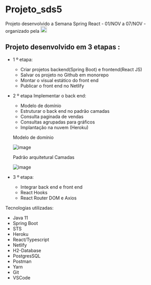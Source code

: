 # Projeto_sds5

Projeto desenvolvido a Semana Spring React - 01/NOV a 07/NOV - organizado pela
<a href="https://devsuperior.com.br/"><img height="20" src="https://devsuperior.com.br/_next/static/images/complete_logo-b49596a32b06eba677b5b122390a1099.svg" /></a>

## Projeto desenvolvido em 3 etapas :

  - 1 º etapa: 
     <ul>
      <li>Criar projetos backend(Spring Boot) e frontend(React JS)</li>
      <li>Salvar os projeto no Github em monorepo</li>
      <li>Montar o visual estático do front end</li>
      <li>Publicar o front end no Netlify</li>
     </ul>
     
   - 2 º etapa Implementar o back end: 
     <ul>
      <li>Modelo de domínio</li>
      <li>Estruturar o back end no padrão camadas</li>
      <li>Consulta paginada de vendas</li>
      <li>Consultas agrupadas para gráficos</li>
      <li>Implantação na nuvem (Heroku)</li>
     </ul>
     
     Modelo de domínio
     
     ![image](https://user-images.githubusercontent.com/49655819/143770358-b37094e4-eed7-4408-b756-56a37432479d.png)

     Padrão arquitetural Camadas
     
     ![image](https://user-images.githubusercontent.com/49655819/143770395-23e02c14-74de-429d-a987-d0c94324f9cb.png)

     
   - 3 º etapa: 
     <ul>
      <li>Integrar back end e front end</li>
      <li>React Hooks</li>
      <li>React Router DOM e Axios</li>
     </ul>
     
     
     
   Tecnologias utilizadas:
   
   - Java 11
   - Spring Boot
   - STS
   - Heroku
   - React/Typescript
   - Netlify
   - H2-Database
   - PostgresSQL
   - Postman
   - Yarn
   - Git
   - VSCode





